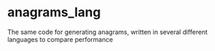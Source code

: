 # anagrams_lang
The same code for generating anagrams, written in several different languages to compare performance
